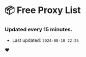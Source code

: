 # :package: Free Proxy List
### Updated every 15 minutes.

- Last updated: `2024-08-10 22:25`

:heart:
